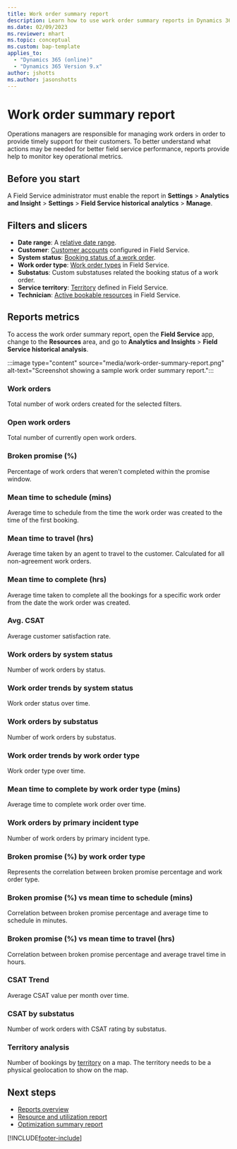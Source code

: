 ```yaml
---
title: Work order summary report
description: Learn how to use work order summary reports in Dynamics 365 Field Service.
ms.date: 02/09/2023
ms.reviewer: mhart
ms.topic: conceptual
ms.custom: bap-template
applies_to: 
  - "Dynamics 365 (online)"
  - "Dynamics 365 Version 9.x"
author: jshotts
ms.author: jasonshotts
---
```


# Work order summary report

Operations managers are responsible for managing work orders in order to provide timely support for their customers. To better understand what actions may be needed for better field service performance, reports provide help to monitor key operational metrics.

## Before you start


A Field Service administrator must enable the report in **Settings** > **Analytics and Insight** > **Settings** > **Field Service historical analytics** > **Manage**.

## Filters and slicers

- **Date range**: A [relative date range](/power-bi/visuals/desktop-slicer-filter-date-range).
- **Customer**: [Customer accounts](work-order-customer-account.md) configured in Field Service.
- **System status**: [Booking status of a work order](work-order-status-booking-status.md).
- **Work order type**: [Work order types](create-work-order-types.md) in Field Service.
- **Substatus**: Custom substatuses related the booking status of a work order.
- **Service territory**: [Territory](set-up-territories.md) defined in Field Service.
- **Technician**: [Active bookable resources](set-up-bookable-resources.md) in Field Service.

## Reports metrics

To access the work order summary report, open the **Field Service** app, change to the **Resources** area, and go to **Analytics and Insights** > **Field Service historical analysis**.

:::image type="content" source="media/work-order-summary-report.png" alt-text="Screenshot showing a sample work order summary report.":::

### Work orders

Total number of work orders created for the selected filters.

### Open work orders

Total number of currently open work orders.

### Broken promise (%)

Percentage of work orders that weren't completed within the promise window.

### Mean time to schedule (mins)

Average time to schedule from the time the work order was created to the time of the first booking.

### Mean time to travel (hrs)

Average time taken by an agent to travel to the customer. Calculated for all non-agreement work orders.

### Mean time to complete (hrs)

Average time taken to complete all the bookings for a specific work order from the date the work order was created.

### Avg. CSAT

Average customer satisfaction rate.

### Work orders by system status

Number of work orders by status.

### Work order trends by system status

Work order status over time.

### Work orders by substatus

Number of work orders by substatus.

### Work order trends by work order type

Work order type over time.

### Mean time to complete by work order type (mins)

Average time to complete work order over time.

### Work orders by primary incident type

Number of work orders by primary incident type.

### Broken promise (%) by work order type

Represents the correlation between broken promise percentage and work order type.

### Broken promise (%) vs mean time to schedule (mins)

Correlation between broken promise percentage and average time to schedule in minutes.

### Broken promise (%) vs mean time to travel (hrs)

Correlation between broken promise percentage and average travel time in hours.

### CSAT Trend

Average CSAT value per month over time.

### CSAT by substatus

Number of work orders with CSAT rating by substatus.

### Territory analysis

Number of bookings by [territory](set-up-territories.md) on a map. The territory needs to be a physical geolocation to show on the map.

## Next steps

- [Reports overview](reports.md)
- [Resource and utilization report](resource-utilization-report.md)
- [Optimization summary report](rso-optimization-summary-report.md)

[!INCLUDE[footer-include](../includes/footer-banner.md)]
